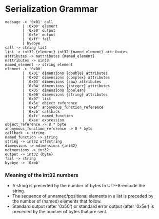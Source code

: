 # Serialization Grammar

    message -> '0x01' call
            | '0x00' element
            | '0x50' output
            | '0x5e' output
            | '0xff' fail
            | byebye
    call -> string list
    list -> int32 {element} int32 {named_element} attributes
    attributes -> nattributes {named_element}
    nattributes -> uint8
    named_element -> string element
    element -> '0x00'
            | '0x01' dimensions {double} attributes
            | '0x02' dimensions {complex} attributes
            | '0x03' dimensions {raw} attributes
            | '0x04' dimensions {integer} attributes
            | '0x05' dimensions {boolean}
            | '0x06' dimensions {string} attributes
            | '0x07' list
            | '0x5e' object_reference
            | '0xaf' anonymous_function_reference
            | '0xcb' callback
            | '0xfc' named_function
            | '0xee' expression
    object_reference -> 8 * byte
    anonymous_function_reference -> 8 * byte
    callback -> string
    named_function -> string
    string -> int32 utf8string
    dimensions -> ndimensions {int32}
    ndimensions -> int32
    output -> int32 {byte}
    fail -> string
    byebye -> '0xbb'

### Meaning of the int32 numbers
* A string is preceded by the number of bytes to UTF-8-encode the string.
* The sequence of unnamed/positional elements in a list is preceded by
  the number of (named) elements that follow.
* Standard output (after '0x50') or standard error output (after '0x5e')
  is preceded by the number of bytes that are sent.
